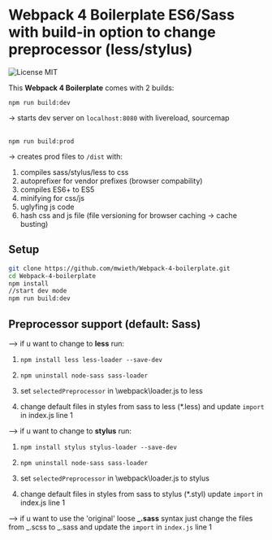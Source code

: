 # Webpack 4 Boilerplate ES6/Sass with build-in option to change preprocessor (less/stylus)

![License MIT](https://img.shields.io/github/license/mwieth/Webpack-4-boilerplate)

This <strong>Webpack 4 Boilerplate</strong> comes with 2 builds:

```
npm run build:dev
```

-> starts dev server on <code>localhost:8080</code> with livereload, sourcemap<br><br>

```
npm run build:prod
```

-> creates prod files to <code>/dist</code> with:

1. compiles sass/stylus/less to css <br>
2. autoprefixer for vendor prefixes (browser compability) <br>
3. compiles ES6+ to ES5 <br>
4. minifying for css/js <br>
5. uglyfing js code <br>
6. hash css and js file (file versioning for browser caching -> cache busting) <br>

## Setup

```sh
git clone https://github.com/mwieth/Webpack-4-boilerplate.git
cd Webpack-4-boilerplate
npm install
//start dev mode
npm run build:dev
```

## Preprocessor support (default: Sass)

--> if u want to change to <strong>less</strong> run:

1. <code>npm install less less-loader --save-dev</code>
2. <code>npm uninstall node-sass sass-loader</code>

3. set <code>selectedPreprocessor</code> in \webpack\loader.js to less

4. change default files in styles from sass to less (\*.less) and update <code>import</code> in index.js line 1

--> if u want to change to <strong>stylus</strong> run:

1. <code>npm install stylus stylus-loader --save-dev</code>
2. <code>npm uninstall node-sass sass-loader</code>

3. set <code>selectedPreprocessor</code> in \webpack\loader.js to stylus

4. change default files in styles from sass to stylus (\*.styl) update <code>import</code> in index.js line 1

--> if u want to use the 'original' loose <strong>_.sass</strong> syntax just change the files from
_.scss to _.sass and update the <code>import</code> in <code>index.js</code> line 1
